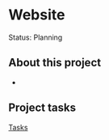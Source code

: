 # Website

Status: Planning

## About this project

- 

## Project tasks

[Tasks](Website%20139faa2a7b8a804199c2d2a284b6e89d/Tasks%20139faa2a7b8a815497dce69d45063eff.csv)